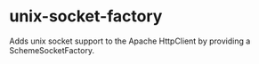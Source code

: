 # unix-socket-factory

Adds unix socket support to the Apache HttpClient by providing a SchemeSocketFactory.
